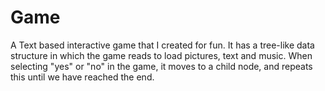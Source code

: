 # Game
A Text based interactive game that I created for fun.
It has a tree-like data structure in which the game reads to load pictures, text and music.
When selecting "yes" or "no" in the game, it moves to a child node, and repeats this until we have reached the end.

